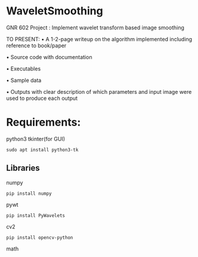 # WaveletSmoothing
GNR 602 Project :  Implement wavelet transform based image smoothing

TO PRESENT:
•   A 1-2-page writeup on the algorithm implemented including reference to book/paper

•   Source code with documentation

•   Executables

•   Sample data

•   Outputs with clear description of which parameters and input image were used to produce each output

# Requirements:
python3
tkinter(for GUI)
```
sudo apt install python3-tk
```
## Libraries
numpy
```
pip install numpy
```
pywt
```
pip install PyWavelets
```
cv2
```
pip install opencv-python
```
math





